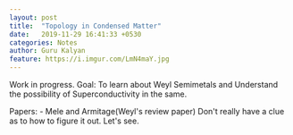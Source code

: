 ```yaml
---
layout: post
title:  "Topology in Condensed Matter"
date:   2019-11-29 16:41:33 +0530
categories: Notes
author: Guru Kalyan
feature: https://i.imgur.com/LmN4maY.jpg
---
```



Work in progress.
Goal: To learn about Weyl Semimetals and Understand the possibility of Superconductivity in the same.

Papers: - Mele and Armitage(Weyl's review paper)
Don't really have a clue as to how to figure it out. Let's see.

